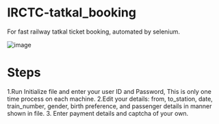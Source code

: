 # IRCTC-tatkal_booking
For fast railway tatkal ticket booking, automated by selenium.

![image](https://raw.githubusercontent.com/the-vishal/IRCTC-tatkal_booking/master/process.gif)

# Steps
 1.Run Initialize file and enter your user ID and Password, This is only one time process on each machine.
 2.Edit your details: from, to_station, date, train_number, gender, birth preference, and passenger details in manner shown in file.
 3. Enter payment details and captcha of your own.
